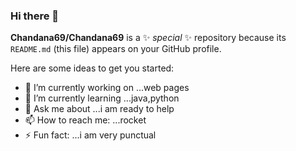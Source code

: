 ### Hi there 👋


**Chandana69/Chandana69** is a ✨ _special_ ✨ repository because its `README.md` (this file) appears on your GitHub profile.

Here are some ideas to get you started:

- 🔭 I’m currently working on ...web pages
- 🌱 I’m currently learning ...java,python
- 💬 Ask me about ...i am ready to help
- 📫 How to reach me: ...rocket
- ⚡ Fun fact: ...i am very punctual

